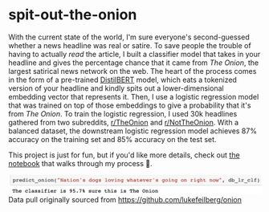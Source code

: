 # spit-out-the-onion
With the current state of the world, I'm sure everyone's second-guessed whether a news headline was real or satire. To save people the trouble of having to actually _read_ the article, I built a classifier model that takes in your headline and gives the percentage chance that it came from _The Onion_, the largest satirical news network on the web. The heart of the process comes in the form of a pre-trained [DistilBERT](https://arxiv.org/abs/1910.01108) model, which eats a tokenized version of your headline and kindly spits out a lower-dimensional embedding vector that represents it. Then, I use a logistic regression model that was trained on top of those embeddings to give a probability that it's from _The Onion_. To train the logistic regression, I used 30k headlines gathered from two subreddits, [r/TheOnion](https://www.reddit.com/r/TheOnion/) and [r/NotTheOnion](https://www.reddit.com/r/nottheonion/). With a balanced dataset, the downstream logistic regression model achieves 87% accuracy on the training set and 85% accuracy on the test set.

This project is just for fun, but if you'd like more details, check out [the notebook](https://github.com/awalker88/spit-out-the-onion/blob/master/onion_or_not.ipynb) that walks through my process 🤗.

![img](https://github.com/awalker88/spit-out-the-onion/blob/master/example.png)
Data pull originally sourced from https://github.com/lukefeilberg/onion

